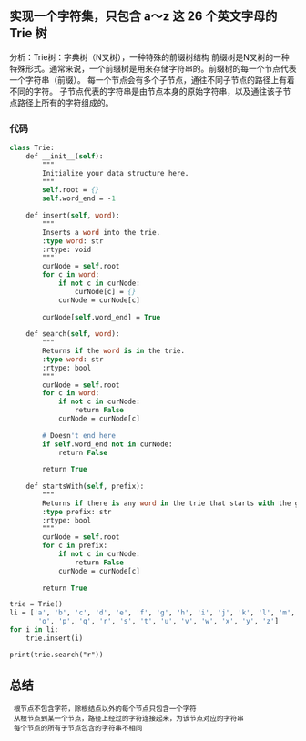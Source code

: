 ## 实现一个字符集，只包含 a～z 这 26 个英文字母的 Trie 树

分析：Trie树：字典树（N叉树），一种特殊的前缀树结构
前缀树是N叉树的一种特殊形式。通常来说，一个前缀树是用来存储字符串的。前缀树的每一个节点代表一个字符串（前缀）。
每一个节点会有多个子节点，通往不同子节点的路径上有着不同的字符。
子节点代表的字符串是由节点本身的原始字符串，以及通往该子节点路径上所有的字符组成的。

### 代码
```p
class Trie:
    def __init__(self):
        """
        Initialize your data structure here.
        """
        self.root = {}
        self.word_end = -1
 
    def insert(self, word):
        """
        Inserts a word into the trie.
        :type word: str
        :rtype: void
        """
        curNode = self.root
        for c in word:
            if not c in curNode:
                curNode[c] = {}
            curNode = curNode[c]
          
        curNode[self.word_end] = True
 
    def search(self, word):
        """
        Returns if the word is in the trie.
        :type word: str
        :rtype: bool
        """
        curNode = self.root
        for c in word:
            if not c in curNode:
                return False
            curNode = curNode[c]
            
        # Doesn't end here
        if self.word_end not in curNode:
            return False
        
        return True
 
    def startsWith(self, prefix):
        """
        Returns if there is any word in the trie that starts with the given prefix.
        :type prefix: str
        :rtype: bool
        """
        curNode = self.root
        for c in prefix:
            if not c in curNode:
                return False
            curNode = curNode[c]
        
        return True

trie = Trie()
li = ['a', 'b', 'c', 'd', 'e', 'f', 'g', 'h', 'i', 'j', 'k', 'l', 'm', 'n',
       'o', 'p', 'q', 'r', 's', 't', 'u', 'v', 'w', 'x', 'y', 'z']
for i in li:
    trie.insert(i)

print(trie.search("r"))
```



## 总结 
     根节点不包含字符，除根结点以外的每个节点只包含一个字符
     从根节点到某一个节点，路径上经过的字符连接起来，为该节点对应的字符串
     每个节点的所有子节点包含的字符串不相同
